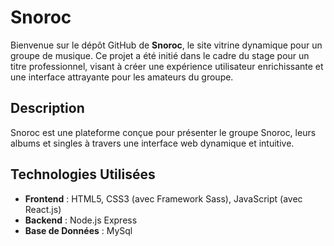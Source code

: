 # Snoroc

Bienvenue sur le dépôt GitHub de **Snoroc**, le site vitrine dynamique pour un groupe de musique. Ce projet a été initié dans le cadre du stage pour un titre professionnel, visant à créer une expérience utilisateur enrichissante et une interface attrayante pour les amateurs du groupe.

## Description

Snoroc est une plateforme conçue pour présenter le groupe Snoroc, leurs albums et singles à travers une interface web dynamique et intuitive.

## Technologies Utilisées

- **Frontend** : HTML5, CSS3 (avec Framework Sass), JavaScript (avec React.js)
- **Backend** : Node.js Express
- **Base de Données** : MySql
